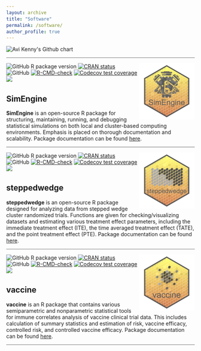 ```yaml
---
layout: archive
title: "Software"
permalink: /software/
author_profile: true
---
```


<!-- https://gh-card.dev/ -->

<img src="http://ghchart.rshah.org/Avi-Kenny" alt="Avi Kenny's Github chart" />

<hr style="height:1px;border:none;color:#333;background-color:#666;" />

<img src="/../images/logo_SimEngine.png" align="right" width="150" />

<!-- badges: start -->
  ![GitHub R package version](https://img.shields.io/github/r-package/v/Avi-Kenny/SimEngine)
  [![CRAN status](https://www.r-pkg.org/badges/version/SimEngine)](https://CRAN.R-project.org/package=SimEngine)
  ![GitHub](https://img.shields.io/github/license/Avi-Kenny/SimEngine)
  [![R-CMD-check](https://github.com/Avi-Kenny/SimEngine/actions/workflows/R-CMD-check.yml/badge.svg)](https://github.com/Avi-Kenny/SimEngine/actions/workflows/R-CMD-check.yml)
  [![Codecov test coverage](https://codecov.io/gh/Avi-Kenny/SimEngine/branch/master/graph/badge.svg)](https://app.codecov.io/gh/Avi-Kenny/SimEngine?branch=master)
  [![](https://cranlogs.r-pkg.org/badges/SimEngine)](https://CRAN.R-project.org/package=SimEngine)
<!-- badges: end -->

## SimEngine

**SimEngine** is an open-source R package for structuring, maintaining, running, and debugging statistical simulations on both local and cluster-based computing environments. Emphasis is placed on thorough documentation and scalability. Package documentation can be found [here](https://avi-kenny.github.io/SimEngine/).

<hr style="height:1px;border:none;color:#333;background-color:#666;" />

<img src="/../images/logo_steppedwedge.png" align="right" width="150" />

<!-- badges: start -->
  ![GitHub R package version](https://img.shields.io/github/r-package/v/Avi-Kenny/steppedwedge)
  [![CRAN status](https://www.r-pkg.org/badges/version/steppedwedge)](https://CRAN.R-project.org/package=steppedwedge)
  ![GitHub](https://img.shields.io/github/license/Avi-Kenny/steppedwedge)
  [![R-CMD-check](https://github.com/Avi-Kenny/steppedwedge/actions/workflows/R-CMD-check.yml/badge.svg)](https://github.com/Avi-Kenny/steppedwedge/actions/workflows/R-CMD-check.yml)
  [![Codecov test coverage](https://codecov.io/gh/Avi-Kenny/steppedwedge/branch/master/graph/badge.svg)](https://app.codecov.io/gh/Avi-Kenny/steppedwedge?branch=master)
  [![](https://cranlogs.r-pkg.org/badges/steppedwedge)](https://CRAN.R-project.org/package=steppedwedge)
<!-- badges: end -->

## steppedwedge

**steppedwedge** is an open-source R package designed for analyzing data from stepped wedge cluster randomized trials. Functions are given for checking/visualizing datasets and estimating various treatment effect parameters, including the immediate treatment effect (ITE), the time averaged treatment effect (TATE), and the point treatment effect (PTE). Package documentation can be found [here](https://avi-kenny.github.io/steppedwedge/).

<hr style="height:1px;border:none;color:#333;background-color:#666;" />

<img src="/../images/logo_vaccine.png" align="right" width="150" />

<!-- badges: start -->
  ![GitHub R package version](https://img.shields.io/github/r-package/v/Avi-Kenny/vaccine)
  [![CRAN status](https://www.r-pkg.org/badges/version/vaccine)](https://CRAN.R-project.org/package=vaccine)
  ![GitHub](https://img.shields.io/github/license/Avi-Kenny/vaccine)
  [![R-CMD-check](https://github.com/Avi-Kenny/vaccine/actions/workflows/R-CMD-check.yml/badge.svg)](https://github.com/Avi-Kenny/vaccine/actions/workflows/R-CMD-check.yml)
  [![Codecov test coverage](https://codecov.io/gh/Avi-Kenny/vaccine/branch/master/graph/badge.svg)](https://app.codecov.io/gh/Avi-Kenny/vaccine?branch=master)
  [![](https://cranlogs.r-pkg.org/badges/vaccine)](https://CRAN.R-project.org/package=vaccine)
<!-- badges: end -->

## vaccine

**vaccine** is an R package that contains various semiparametric and nonparametric statistical tools for immune correlates analysis of vaccine clinical trial data. This includes calculation of summary statistics and estimation of risk, vaccine efficacy, controlled risk, and controlled vaccine efficacy. Package documentation can be found [here](https://avi-kenny.github.io/vaccine/).

<hr style="height:1px;border:none;color:#333;background-color:#666;" />

